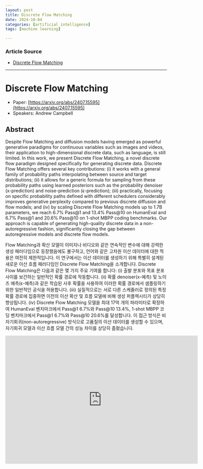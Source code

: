 ```yaml
---
layout: post
title: Discrete Flow Matching
date: 2024-10-04
categories: [artificial intelligence]
tags: [machine learning]

---
```


### Article Source


* [Discrete Flow Matching](https://www.youtube.com/watch?v=fuzYeqp1n5g)

---



# Discrete Flow Matching


* Paper: [https://arxiv.org/abs/2407.15595](https://arxiv.org/abs/2407.15595)
* Speakers: Andrew Campbell



## Abstract

Despite Flow Matching and diffusion models having emerged as powerful generative paradigms for continuous variables such as images and videos, their application to high-dimensional discrete data, such as language, is still limited. In this work, we present Discrete Flow Matching, a novel discrete flow paradigm designed specifically for generating discrete data. Discrete Flow Matching offers several key contributions: (i) it works with a general family of probability paths interpolating between source and target distributions; (ii) it allows for a generic formula for sampling from these probability paths using learned posteriors such as the probability denoiser (x-prediction) and noise-prediction (ϵ-prediction); (iii) practically, focusing on specific probability paths defined with different schedulers considerably improves generative perplexity compared to previous discrete diffusion and flow models; and (iv) by scaling Discrete Flow Matching models up to 1.7B parameters, we reach 6.7% Pass@1 and 13.4% Pass@10 on HumanEval and 6.7% Pass@1 and 20.6% Pass@10 on 1-shot MBPP coding benchmarks. Our approach is capable of generating high-quality discrete data in a non-autoregressive fashion, significantly closing the gap between autoregressive models and discrete flow models.

Flow Matching과 확산 모델이 이미지나 비디오와 같은 연속적인 변수에 대해 강력한 생성 패러다임으로 등장했음에도 불구하고, 언어와 같은 고차원 이산 데이터에 대한 적용은 여전히 제한적입니다. 이 연구에서는 이산 데이터를 생성하기 위해 특별히 설계된 새로운 이산 흐름 패러다임인 Discrete Flow Matching을 소개합니다. Discrete Flow Matching은 다음과 같은 몇 가지 주요 기여를 합니다: (i) 출발 분포와 목표 분포 사이를 보간하는 일반적인 확률 경로에 작동합니다. (ii) 확률 denoiser(x-예측) 및 노이즈 예측(ϵ-예측)과 같은 학습된 사후 확률을 사용하여 이러한 확률 경로에서 샘플링하기 위한 일반적인 공식을 허용합니다. (iii) 실질적으로는 서로 다른 스케줄러로 정의된 특정 확률 경로에 집중하면 이전의 이산 확산 및 흐름 모델에 비해 생성 퍼플렉시티가 상당히 향상됩니다. (iv) Discrete Flow Matching 모델을 최대 17억 개의 파라미터로 확장하여 HumanEval 벤치마크에서 Pass@1 6.7%와 Pass@10 13.4%, 1-shot MBPP 코딩 벤치마크에서 Pass@1 6.7%와 Pass@10 20.6%를 달성합니다. 이 접근 방식은 비자기회귀(non-autoregressive) 방식으로 고품질의 이산 데이터를 생성할 수 있으며, 자기회귀 모델과 이산 흐름 모델 간의 성능 차이를 상당히 좁혔습니다.



<iframe width="600" height="400" src="https://www.youtube.com/embed/fuzYeqp1n5g?si=p93NGpYqBupwAMEy" title="YouTube video player" frameborder="0" allow="accelerometer; autoplay; clipboard-write; encrypted-media; gyroscope; picture-in-picture; web-share" referrerpolicy="strict-origin-when-cross-origin" allowfullscreen></iframe>

